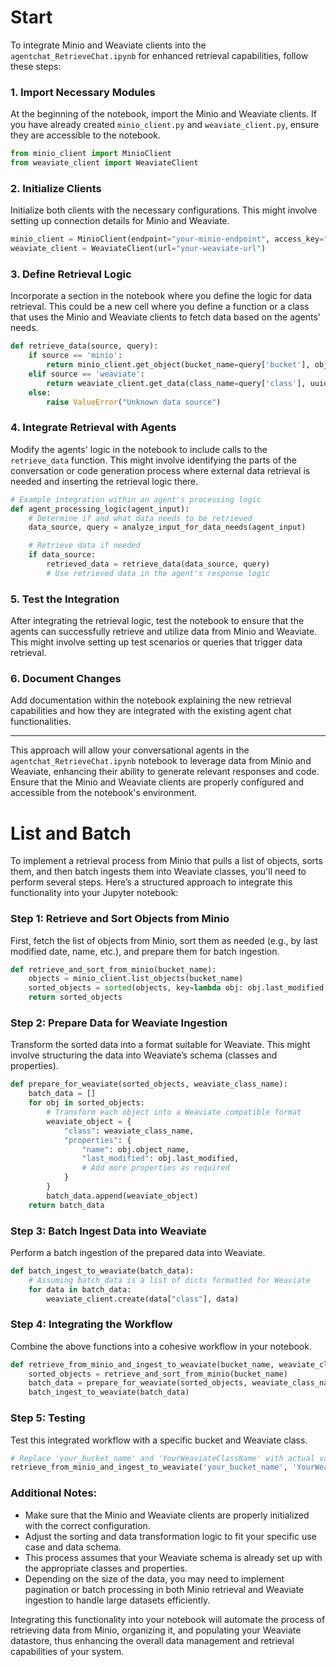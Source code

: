 # Start

To integrate Minio and Weaviate clients into the `agentchat_RetrieveChat.ipynb` for enhanced retrieval capabilities, follow these steps:

### 1. Import Necessary Modules
At the beginning of the notebook, import the Minio and Weaviate clients. If you have already created `minio_client.py` and `weaviate_client.py`, ensure they are accessible to the notebook.

```python
from minio_client import MinioClient
from weaviate_client import WeaviateClient
```

### 2. Initialize Clients
Initialize both clients with the necessary configurations. This might involve setting up connection details for Minio and Weaviate.

```python
minio_client = MinioClient(endpoint="your-minio-endpoint", access_key="your-access-key", secret_key="your-secret-key")
weaviate_client = WeaviateClient(url="your-weaviate-url")
```

### 3. Define Retrieval Logic
Incorporate a section in the notebook where you define the logic for data retrieval. This could be a new cell where you define a function or a class that uses the Minio and Weaviate clients to fetch data based on the agents' needs.

```python
def retrieve_data(source, query):
    if source == 'minio':
        return minio_client.get_object(bucket_name=query['bucket'], object_name=query['object_name'])
    elif source == 'weaviate':
        return weaviate_client.get_data(class_name=query['class'], uuid=query['uuid'])
    else:
        raise ValueError("Unknown data source")
```

### 4. Integrate Retrieval with Agents
Modify the agents' logic in the notebook to include calls to the `retrieve_data` function. This might involve identifying the parts of the conversation or code generation process where external data retrieval is needed and inserting the retrieval logic there.

```python
# Example integration within an agent's processing logic
def agent_processing_logic(agent_input):
    # Determine if and what data needs to be retrieved
    data_source, query = analyze_input_for_data_needs(agent_input)

    # Retrieve data if needed
    if data_source:
        retrieved_data = retrieve_data(data_source, query)
        # Use retrieved data in the agent's response logic
```

### 5. Test the Integration
After integrating the retrieval logic, test the notebook to ensure that the agents can successfully retrieve and utilize data from Minio and Weaviate. This might involve setting up test scenarios or queries that trigger data retrieval.

### 6. Document Changes
Add documentation within the notebook explaining the new retrieval capabilities and how they are integrated with the existing agent chat functionalities.

---

This approach will allow your conversational agents in the `agentchat_RetrieveChat.ipynb` notebook to leverage data from Minio and Weaviate, enhancing their ability to generate relevant responses and code. Ensure that the Minio and Weaviate clients are properly configured and accessible from the notebook's environment.

# List and Batch

To implement a retrieval process from Minio that pulls a list of objects, sorts them, and then batch ingests them into Weaviate classes, you'll need to perform several steps. Here’s a structured approach to integrate this functionality into your Jupyter notebook:

### Step 1: Retrieve and Sort Objects from Minio

First, fetch the list of objects from Minio, sort them as needed (e.g., by last modified date, name, etc.), and prepare them for batch ingestion.

```python
def retrieve_and_sort_from_minio(bucket_name):
    objects = minio_client.list_objects(bucket_name)
    sorted_objects = sorted(objects, key=lambda obj: obj.last_modified, reverse=True)  # Example: sorting by last modified date
    return sorted_objects
```

### Step 2: Prepare Data for Weaviate Ingestion

Transform the sorted data into a format suitable for Weaviate. This might involve structuring the data into Weaviate’s schema (classes and properties).

```python
def prepare_for_weaviate(sorted_objects, weaviate_class_name):
    batch_data = []
    for obj in sorted_objects:
        # Transform each object into a Weaviate compatible format
        weaviate_object = {
            "class": weaviate_class_name,
            "properties": {
                "name": obj.object_name,
                "last_modified": obj.last_modified,
                # Add more properties as required
            }
        }
        batch_data.append(weaviate_object)
    return batch_data
```

### Step 3: Batch Ingest Data into Weaviate

Perform a batch ingestion of the prepared data into Weaviate.

```python
def batch_ingest_to_weaviate(batch_data):
    # Assuming batch_data is a list of dicts formatted for Weaviate
    for data in batch_data:
        weaviate_client.create(data["class"], data)
```

### Step 4: Integrating the Workflow

Combine the above functions into a cohesive workflow in your notebook.

```python
def retrieve_from_minio_and_ingest_to_weaviate(bucket_name, weaviate_class_name):
    sorted_objects = retrieve_and_sort_from_minio(bucket_name)
    batch_data = prepare_for_weaviate(sorted_objects, weaviate_class_name)
    batch_ingest_to_weaviate(batch_data)
```

### Step 5: Testing

Test this integrated workflow with a specific bucket and Weaviate class.

```python
# Replace 'your_bucket_name' and 'YourWeaviateClassName' with actual values
retrieve_from_minio_and_ingest_to_weaviate('your_bucket_name', 'YourWeaviateClassName')
```

### Additional Notes:

- Make sure that the Minio and Weaviate clients are properly initialized with the correct configuration.
- Adjust the sorting and data transformation logic to fit your specific use case and data schema.
- This process assumes that your Weaviate schema is already set up with the appropriate classes and properties.
- Depending on the size of the data, you may need to implement pagination or batch processing in both Minio retrieval and Weaviate ingestion to handle large datasets efficiently.

Integrating this functionality into your notebook will automate the process of retrieving data from Minio, organizing it, and populating your Weaviate datastore, thus enhancing the overall data management and retrieval capabilities of your system.